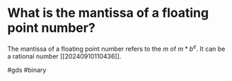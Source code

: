 # What is the mantissa of a floating point number? 
The mantissa of a floating point number refers to the $m$ of $m*b^e$. It can be a rational number [[20240910110436]].

#gds #binary